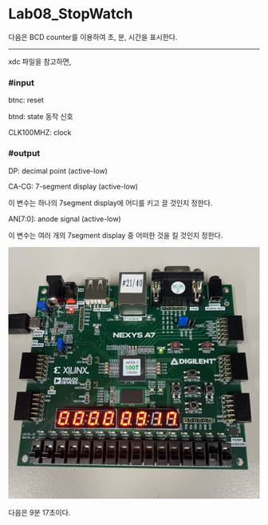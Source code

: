 # Lab08_StopWatch
다음은 BCD counter를 이용하여 초, 분, 시간을 표시한다.

***
xdc 파일을 참고하면,


### #input

btnc: reset

btnd: state 동작 신호

CLK100MHZ: clock


### #output

DP: decimal point (active-low)

CA-CG: 7-segment display (active-low)

이 변수는 하나의 7segment display에 어디를 키고 끌 것인지 정한다.


AN[7:0]: anode signal (active-low)

이 변수는 여러 개의 7segment display 중 어떠한 것을 킬 것인지 정한다.


<img src="./Lab08_StopWatch.jpg">

다음은 9분 17초이다.